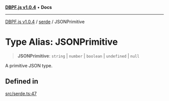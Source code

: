 [**DBPF.js v1.0.4**](../../README.md) • **Docs**

***

[DBPF.js v1.0.4](../../README.md) / [serde](../README.md) / JSONPrimitive

# Type Alias: JSONPrimitive

> **JSONPrimitive**: `string` \| `number` \| `boolean` \| `undefined` \| `null`

A primitive JSON type.

## Defined in

[src/serde.ts:47](https://github.com/anonhostpi/DBPF.js/blob/5970b3db05862f3a4fc27886740f0325e027cf60/src/serde.ts#L47)
